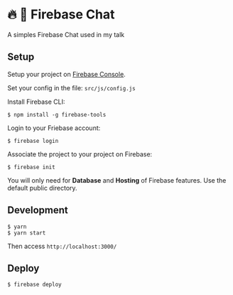 # :fire: :speech_balloon: Firebase Chat

A simples Firebase Chat used in my talk

## Setup

Setup your project on [Firebase Console](https://console.firebase.google.com).

Set your config in the file: `src/js/config.js`

Install Firebase CLI:
```
$ npm install -g firebase-tools
```

Login to your Friebase account:

```
$ firebase login
```

Associate the project to your project on Firebase:

```
$ firebase init
```

You will only need for **Database** and **Hosting** of Firebase features.
Use the default public directory.

## Development

```
$ yarn
$ yarn start
```
Then access `http://localhost:3000/`

## Deploy

```
$ firebase deploy
```